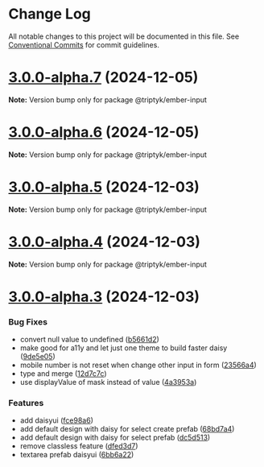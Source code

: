 # Change Log

All notable changes to this project will be documented in this file.
See [Conventional Commits](https://conventionalcommits.org) for commit guidelines.

# [3.0.0-alpha.7](https://github.com/TRIPTYK/ember-common-ui/compare/v3.0.0-alpha.6...v3.0.0-alpha.7) (2024-12-05)

**Note:** Version bump only for package @triptyk/ember-input





# [3.0.0-alpha.6](https://github.com/TRIPTYK/ember-common-ui/compare/v3.0.0-alpha.5...v3.0.0-alpha.6) (2024-12-05)

**Note:** Version bump only for package @triptyk/ember-input





# [3.0.0-alpha.5](https://github.com/TRIPTYK/ember-common-ui/compare/v3.0.0-alpha.3...v3.0.0-alpha.5) (2024-12-03)

**Note:** Version bump only for package @triptyk/ember-input





# [3.0.0-alpha.4](https://github.com/TRIPTYK/ember-common-ui/compare/v3.0.0-alpha.3...v3.0.0-alpha.4) (2024-12-03)

**Note:** Version bump only for package @triptyk/ember-input





# [3.0.0-alpha.3](https://github.com/TRIPTYK/ember-common-ui/compare/v3.0.0-alpha.2...v3.0.0-alpha.3) (2024-12-03)


### Bug Fixes

* convert null value to undefined ([b5661d2](https://github.com/TRIPTYK/ember-common-ui/commit/b5661d24b7d76ad2563cbeada1c87af26da3e86c))
* make good for a11y and let just one theme to build faster daisy ([9de5e05](https://github.com/TRIPTYK/ember-common-ui/commit/9de5e05b1adcef966658d53527e77b9b85b34854))
* mobile number is not reset when change other input in form ([23566a4](https://github.com/TRIPTYK/ember-common-ui/commit/23566a496b8a68961947d33cebd8eaf115d4c6d3))
* type and merge ([12d7c7c](https://github.com/TRIPTYK/ember-common-ui/commit/12d7c7c9950976db0e15f080a0b035ac63eba87b))
* use displayValue of mask instead of value ([4a3953a](https://github.com/TRIPTYK/ember-common-ui/commit/4a3953a28e6398a88db24b8617bc37d7f57a6aca))


### Features

* add daisyui ([fce98a6](https://github.com/TRIPTYK/ember-common-ui/commit/fce98a6d2d3aee0f864088193a3f21dcdafa0d88))
* add default design with daisy for select create prefab ([68bd7a4](https://github.com/TRIPTYK/ember-common-ui/commit/68bd7a4a5dc61edc34a7fba7ca6f534a6ddd44c6))
* add default design with daisy for select prefab ([dc5d513](https://github.com/TRIPTYK/ember-common-ui/commit/dc5d513e3603deecaf549986b1bdb1af54b159c5))
* remove classless feature ([dfed3d7](https://github.com/TRIPTYK/ember-common-ui/commit/dfed3d7226288bc84824f72f8f69174380604d97))
* textarea prefab daisyui ([6bb6a22](https://github.com/TRIPTYK/ember-common-ui/commit/6bb6a222873142584439dcd5aa6e5cebfd2c86e5))
